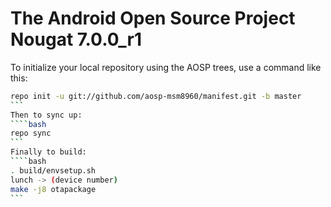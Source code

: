 The Android Open Source Project Nougat 7.0.0_r1
===========

To initialize your local repository using the AOSP trees, use a command like this:
````bash
repo init -u git://github.com/aosp-msm8960/manifest.git -b master
```
Then to sync up:
````bash
repo sync
```
Finally to build:
````bash
. build/envsetup.sh
lunch -> (device number)
make -j8 otapackage
```
